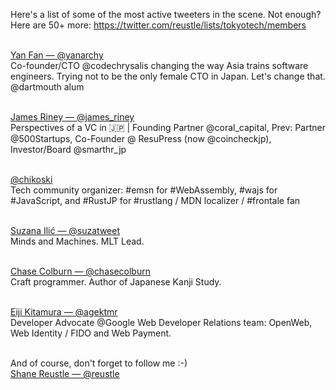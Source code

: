 Here&#39;s a list of some of the most active tweeters in the scene. Not enough? Here are 50+ more:
<a href="https://twitter.com/reustle/lists/tokyotech/members" target="_blank">https://twitter.com/reustle/lists/tokyotech/members</a>
<br/><br/>

<a href="https://twitter.com/yanarchy" target="_blank">Yan Fan &mdash; @yanarchy</a>
<br/>Co-founder/CTO @codechrysalis changing the way Asia trains software engineers. Trying not to be the only female CTO in Japan. Let's change that. @dartmouth alum
<br/><br/>

<a href="https://twitter.com/james_riney" target="_blank">James Riney &mdash; @james_riney</a>
<br/>Perspectives of a VC in 🇯🇵 | Founding Partner @coral_capital, Prev: Partner @500Startups, Co-Founder @ ResuPress (now @coincheckjp), Investor/Board @smarthr_jp
<br/><br/>

<a href="https://twitter.com/chikoski" target="_blank">@chikoski</a>
<br/>Tech community organizer: #emsn for #WebAssembly, #wajs for #JavaScript, and #RustJP for #rustlang / MDN localizer / #frontale fan
<br/><br/>

<a href="https://twitter.com/suzatweet" target="_blank">Suzana Ilić &mdash; @suzatweet</a>
<br/>Minds and Machines. MLT Lead.
<br/><br/>

<a href="https://twitter.com/chasecolburn" target="_blank">Chase Colburn &mdash; @chasecolburn</a>
<br/>Craft programmer. Author of Japanese Kanji Study.
<br/><br/>

<a href="https://twitter.com/agektmr" target="_blank">Eiji Kitamura &mdash; @agektmr</a>
<br/>Developer Advocate @Google Web Developer Relations team: OpenWeb, Web Identity / FIDO and Web Payment.
<br/><br/>

And of course, don't forget to follow me :-)
<br/><a href="https://twitter.com/reustle" target="_blank">Shane Reustle &mdash; @reustle</a>
